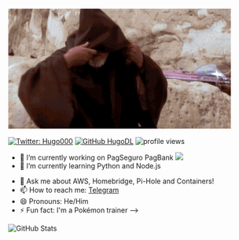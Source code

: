 


![](hello-there.gif)




[![Twitter: Hugo000](https://img.shields.io/twitter/follow/Hugo000?style=social)](https://twitter.com/Hugo000)
[![GitHub HugoDL](https://img.shields.io/github/followers/HugoDL?label=follow&style=social)](https://github.com/HugoDL)
<img src="https://gpvc.arturio.dev/HugoDL" alt="profile views">


- 🔭 I’m currently working on PagSeguro PagBank <img src="https://media.giphy.com/media/WUlplcMpOCEmTGBtBW/giphy.gif" width="30"> 
- 🌱 I’m currently learning Python and Node.js
<!-- 👯 I’m looking to collaborate on ...
- 🤔 I’m looking for help with CSS -->
- 💬 Ask me about AWS, Homebridge, Pi-Hole and Containers! 
- 📫 How to reach me: [Telegram](https://t.me/HugoDL)
- 😄 Pronouns: He/Him
- ⚡ Fun fact: I'm a Pokémon trainer
-->


<p><img src="https://github-readme-stats.vercel.app/api?username=HugoDL&amp;show_icons=true" alt="GitHub Stats"></p>



